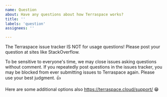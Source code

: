 ```yaml
---
name: Question
about: Have any questions about how Terraspace works?
title: ''
labels: 'question'
assignees: ''

---
```


The Terraspace issue tracker IS NOT for usage questions! Please post your question at sites like StackOverflow.

To be sensitive to everyone's time, we may close issues asking questions without comment. If you repeatedly post questions in the issues tracker, you may be blocked from ever submitting issues to Terraspace again. Please use your best judgment. 👍

Here are some additional options also https://terraspace.cloud/support/ 😁
